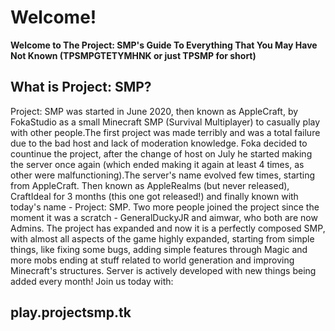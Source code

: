 # Welcome!

**Welcome to The Project: SMP's Guide To Everything That You May Have Not Known \(TPSMPGTETYMHNK or just TPSMP for short\)**

## What is Project: SMP?

Project: SMP was started in June 2020, then known as AppleCraft, by FokaStudio as a small Minecraft SMP \(Survival Multiplayer\) to casually play with other people.The first project was made terribly and was a total failure due to the bad host and lack of moderation knowledge. Foka decided to countinue the project, after the change of host on July he started making the server once again \(which ended making it again at least 4 times, as other were malfunctioning\).The server's name evolved few times, starting from AppleCraft. Then known as AppleRealms \(but never released\), CraftIdeal for 3 months \(this one got released!\) and finally known with today's name - Project: SMP. Two more people joined the project since the moment it was a scratch - GeneralDuckyJR and aimwar, who both are now Admins. The project has expanded and now it is a perfectly composed SMP, with almost all aspects of the game highly expanded, starting from simple things, like fixing some bugs, adding simple features through Magic and more mobs ending at stuff related to world generation and improving Minecraft's structures. Server is actively developed with new things being added every month! Join us today with:

## play.projectsmp.tk

